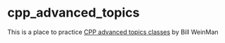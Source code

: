 # cpp_advanced_topics
This is a place to practice [CPP advanced topics classes](https://www.linkedin.com/learning/c-plus-plus-advanced-topics/defining-a-class) by Bill WeinMan

